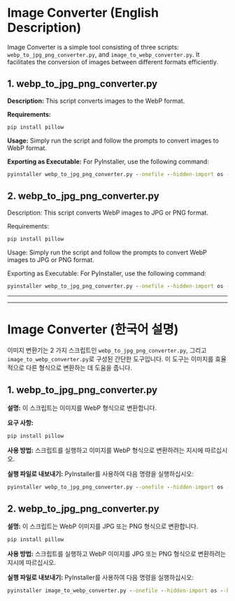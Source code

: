 # Image Converter (English Description)

Image Converter is a simple tool consisting of three scripts: `webp_to_jpg_png_converter.py`, and `image_to_webp_converter.py`. It facilitates the conversion of images between different formats efficiently.

## 1. webp_to_jpg_png_converter.py

**Description:**
This script converts images to the WebP format.

**Requirements:**
```cmd
pip install pillow
```

**Usage:**
Simply run the script and follow the prompts to convert images to WebP format.

**Exporting as Executable:**
For PyInstaller, use the following command:
```cmd
pyinstaller webp_to_jpg_png_converter.py --onefile --hidden-import os --hidden-import PIL
```

## 2. webp_to_jpg_png_converter.py
Description:
This script converts WebP images to JPG or PNG format.

Requirements:
```cmd
pip install pillow
```

Usage:
Simply run the script and follow the prompts to convert WebP images to JPG or PNG format.

Exporting as Executable:
For PyInstaller, use the following command:
```cmd
pyinstaller webp_to_jpg_png_converter.py --onefile --hidden-import os --hidden-import PIL
```

---
---
# Image Converter (한국어 설명)

이미지 변환기는 2 가지 스크립트인 `webp_to_jpg_png_converter.py`, 그리고 `image_to_webp_converter.py`로 구성된 간단한 도구입니다. 이 도구는 이미지를 효율적으로 다른 형식으로 변환하는 데 도움을 줍니다.

## 1. webp_to_jpg_png_converter.py

**설명:**
이 스크립트는 이미지를 WebP 형식으로 변환합니다.

**요구 사항:**
```cmd
pip install pillow
```

**사용 방법:**
스크립트를 실행하고 이미지를 WebP 형식으로 변환하려는 지시에 따르십시오.

**실행 파일로 내보내기:**
PyInstaller를 사용하여 다음 명령을 실행하십시오:
```cmd
pyinstaller webp_to_jpg_png_converter.py --onefile --hidden-import os --hidden-import PIL
```

## 2. webp_to_jpg_png_converter.py
**설명:**
이 스크립트는 WebP 이미지를 JPG 또는 PNG 형식으로 변환합니다.
```cmd
pip install pillow
```
**사용 방법:**
스크립트를 실행하고 WebP 이미지를 JPG 또는 PNG 형식으로 변환하려는 지시에 따르십시오.

**실행 파일로 내보내기:**
PyInstaller를 사용하여 다음 명령을 실행하십시오:
```cmd
pyinstaller image_to_webp_converter.py --onefile --hidden-import os --hidden-import PIL
```

